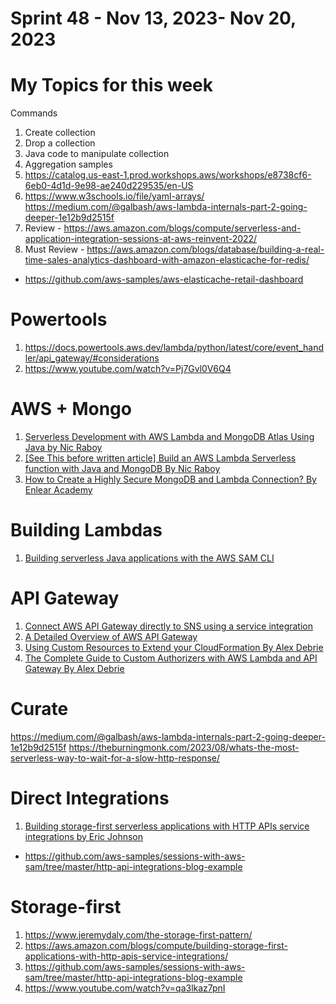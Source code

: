 <h1>Sprint 48 - Nov 13, 2023- Nov 20, 2023</h1>

# My Topics for this week

Commands
1. Create collection
2. Drop a collection
3. Java code to manipulate collection
4. Aggregation samples
5. https://catalog.us-east-1.prod.workshops.aws/workshops/e8738cf6-6eb0-4d1d-9e98-ae240d229535/en-US
6. https://www.w3schools.io/file/yaml-arrays/
https://medium.com/@galbash/aws-lambda-internals-part-2-going-deeper-1e12b9d2515f
7. Review - https://aws.amazon.com/blogs/compute/serverless-and-application-integration-sessions-at-aws-reinvent-2022/
8. Must Review - https://aws.amazon.com/blogs/database/building-a-real-time-sales-analytics-dashboard-with-amazon-elasticache-for-redis/
- https://github.com/aws-samples/aws-elasticache-retail-dashboard


# Powertools

1. https://docs.powertools.aws.dev/lambda/python/latest/core/event_handler/api_gateway/#considerations
1. https://www.youtube.com/watch?v=Pj7Gvl0V6Q4

# AWS + Mongo

1. [Serverless Development with AWS Lambda and MongoDB Atlas Using Java by Nic Raboy](https://www.mongodb.com/developer/products/atlas/serverless-development-aws-lambda-mongodb-atlas-using-java)
1. [[See This before written article] Build an AWS Lambda Serverless function with Java and MongoDB By Nic Raboy](https://www.youtube.com/watch?v=hMlUrnx9n84)
1. [How to Create a Highly Secure MongoDB and Lambda Connection? By Enlear Academy](https://www.youtube.com/watch?v=kWhIwlNkZm4)

# Building Lambdas

1. [Building serverless Java applications with the AWS SAM CLI](https://aws.amazon.com/blogs/compute/building-serverless-java-applications-with-the-aws-sam-cli/)

# API Gateway

1. [Connect AWS API Gateway directly to SNS using a service integration](https://www.alexdebrie.com/posts/aws-api-gateway-service-proxy/)
1. [A Detailed Overview of AWS API Gateway](https://www.alexdebrie.com/posts/api-gateway-elements/)
1. [Using Custom Resources to Extend your CloudFormation By Alex Debrie](https://www.alexdebrie.com/posts/cloudformation-custom-resources/)
1. [The Complete Guide to Custom Authorizers with AWS Lambda and API Gateway By Alex Debrie](https://www.alexdebrie.com/posts/lambda-custom-authorizers/)

# Curate

https://medium.com/@galbash/aws-lambda-internals-part-2-going-deeper-1e12b9d2515f
https://theburningmonk.com/2023/08/whats-the-most-serverless-way-to-wait-for-a-slow-http-response/

# Direct Integrations

1. [Building storage-first serverless applications with HTTP APIs service integrations by Eric Johnson ](https://aws.amazon.com/blogs/compute/building-storage-first-applications-with-http-apis-service-integrations/)
- https://github.com/aws-samples/sessions-with-aws-sam/tree/master/http-api-integrations-blog-example

# Storage-first

1. https://www.jeremydaly.com/the-storage-first-pattern/
1. https://aws.amazon.com/blogs/compute/building-storage-first-applications-with-http-apis-service-integrations/
1. https://github.com/aws-samples/sessions-with-aws-sam/tree/master/http-api-integrations-blog-example
1. https://www.youtube.com/watch?v=qa3lkaz7pnI